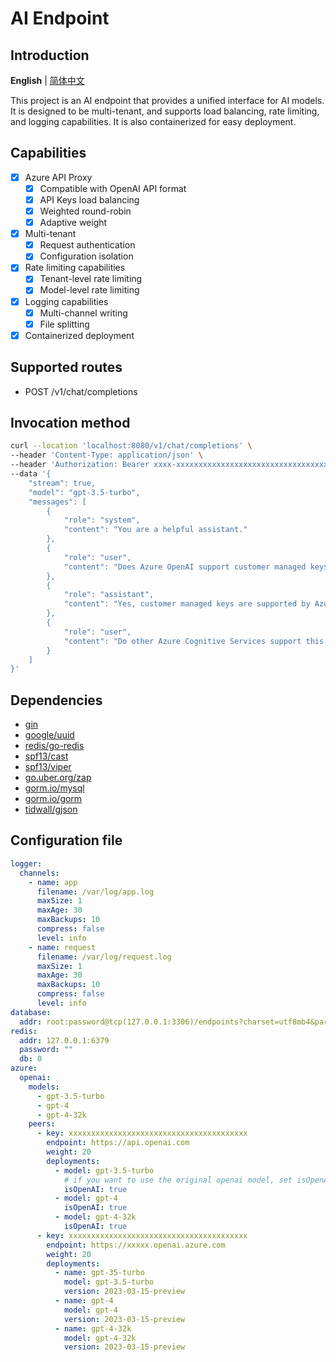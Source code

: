 # AI Endpoint

## Introduction
**English** | [简体中文](https://github.com/ramzeng/ai-endpoint/blob/main/README-CN.md)

This project is an AI endpoint that provides a unified interface for AI models. It is designed to be multi-tenant, and supports load balancing, rate limiting, and logging capabilities. It is also containerized for easy deployment.

## Capabilities
- [x] Azure API Proxy
  - [x] Compatible with OpenAI API format
  - [x] API Keys load balancing
  - [x] Weighted round-robin
  - [x] Adaptive weight
- [x] Multi-tenant
  - [x] Request authentication
  - [x] Configuration isolation
- [x] Rate limiting capabilities
  - [x] Tenant-level rate limiting
  - [x] Model-level rate limiting
- [x] Logging capabilities
  - [x] Multi-channel writing
  - [x] File splitting
- [x] Containerized deployment

## Supported routes
- POST /v1/chat/completions

## Invocation method
```bash
curl --location 'localhost:8080/v1/chat/completions' \
--header 'Content-Type: application/json' \
--header 'Authorization: Bearer xxxx-xxxxxxxxxxxxxxxxxxxxxxxxxxxxxxxxxxxx' \
--data '{
    "stream": true,
    "model": "gpt-3.5-turbo",
    "messages": [
        {
            "role": "system",
            "content": "You are a helpful assistant."
        },
        {
            "role": "user",
            "content": "Does Azure OpenAI support customer managed keys?"
        },
        {
            "role": "assistant",
            "content": "Yes, customer managed keys are supported by Azure OpenAI."
        },
        {
            "role": "user",
            "content": "Do other Azure Cognitive Services support this too?"
        }
    ]
}'
```

## Dependencies
- [gin](https://github.com/gin-gonic/gin)
- [google/uuid](https://github.com/google/uuid)
- [redis/go-redis](https://github.com/redis/go-redis/v9)
- [spf13/cast](https://github.com/spf13/cast)
- [spf13/viper](https://github.com/spf13/viper)
- [go.uber.org/zap](https://github.com/uber-go/zap)
- [gorm.io/mysql](https://github.com/go-gorm/mysql)
- [gorm.io/gorm](https://github.com/go-gorm/gorm)
- [tidwall/gjson](https://github.com/tidwall/gjson)

## Configuration file
```yaml
logger:
  channels:
    - name: app
      filename: /var/log/app.log
      maxSize: 1
      maxAge: 30
      maxBackups: 10
      compress: false
      level: info
    - name: request
      filename: /var/log/request.log
      maxSize: 1
      maxAge: 30
      maxBackups: 10
      compress: false
      level: info
database:
  addr: root:password@tcp(127.0.0.1:3306)/endpoints?charset=utf8mb4&parseTime=True&loc=Local
redis:
  addr: 127.0.0.1:6379
  password: ""
  db: 0
azure:
  openai:
    models:
      - gpt-3.5-turbo
      - gpt-4
      - gpt-4-32k
    peers:
      - key: xxxxxxxxxxxxxxxxxxxxxxxxxxxxxxxxxxxxxxxx
        endpoint: https://api.openai.com
        weight: 20
        deployments:
          - model: gpt-3.5-turbo
            # if you want to use the original openai model, set isOpenAI to true
            isOpenAI: true
          - model: gpt-4
            isOpenAI: true
          - model: gpt-4-32k
            isOpenAI: true
      - key: xxxxxxxxxxxxxxxxxxxxxxxxxxxxxxxxxxxxxxxx
        endpoint: https://xxxxx.openai.azure.com
        weight: 20
        deployments:
          - name: gpt-35-turbo
            model: gpt-3.5-turbo
            version: 2023-03-15-preview
          - name: gpt-4
            model: gpt-4
            version: 2023-03-15-preview
          - name: gpt-4-32k
            model: gpt-4-32k
            version: 2023-03-15-preview

```